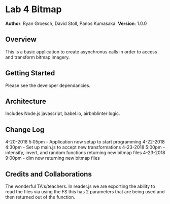 # Lab 4 Bitmap 
**Author**: Ryan Groesch, David Stoll, Panos Kumasaka.
**Version**: 1.0.0 
## Overview
This is a basic application to create asynchronus calls in order to access and transform bitmap imagery. 
## Getting Started
Please see the developer dependancies. 
## Architecture
Includes Node.js javascript, babel.io, airbnblinter logic. 
## Change Log
4-20-2018 5:05pm - Application now setup to start programming
4-22-2018 4:30pm - Set up main.js to accept new transformations
4-23-2018 5:00pm - intensify, invert, and random functions returning new bitmap files
4-23-2018 9:00pm - dim now returning new bitmap files
## Credits and Collaborations
The wonderful TA's/teachers.
In reader.js we are exporting the ability to read the files via using the FS this has 2 parameters that are being used and then returned out of the function. 
